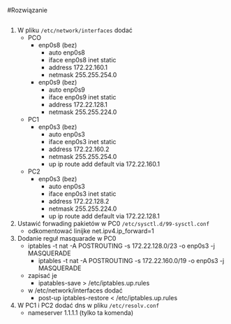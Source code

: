 #Rozwiązanie 
##
1. W pliku ```/etc/network/interfaces``` dodać 
	* PCO
		* enp0s8 (bez)
			* auto enp0s8
			* iface enp0s8 inet static
			* address 172.22.160.1
			* netmask 255.255.254.0
		* enp0s9 (bez)
			* auto enp0s9
			* iface enp0s9 inet static
			* address 172.22.128.1
			* netmask 255.255.224.0
	* PC1
		* enp0s3 (bez)
			* auto enp0s3
			* iface enp0s3 inet static
			* address 172.22.160.2
			* netmask 255.255.254.0
			* up ip route add default via 172.22.160.1
	* PC2
		* enp0s3 (bez)
			* auto enp0s3
			* iface enp0s3 inet static
			* address 172.22.128.2
			* netmask 255.255.224.0
			* up ip route add default via 172.22.128.1
2. Ustawić forwading pakietów w PC0 ```/etc/sysctl.d/99-sysctl.conf```
	* odkomentować linijke net.ipv4.ip_forward=1
3. Dodanie reguł masquarade w PC0
	* iptables -t nat -A POSTROUTING -s 172.22.128.0/23 -o enp0s3 -j MASQUERADE
    	* iptables -t nat -A POSTROUTING -s 172.22.160.0/19 -o enp0s3 -j MASQUERADE
	* zapisać je
		* ipatables-save > /etc/iptables.up.rules
	* w /etc/network/interfaces dodać
		* post-up iptables-restore < /etc/iptables.up.rules
4. W PC1 i PC2 dodać dns w pliku ```/etc/resolv.conf```
	* nameserver 1.1.1.1 (tylko ta komenda)
	
